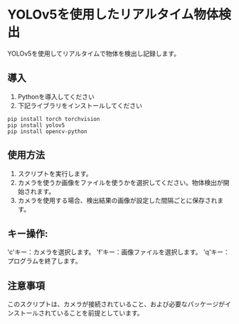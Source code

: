 # YOLOv5を使用したリアルタイム物体検出

YOLOv5を使用してリアルタイムで物体を検出し記録します。

## 導入

1. Pythonを導入してください
2. 下記ライブラリをインストールしてください

```
pip install torch torchvision
pip install yolov5
pip install opencv-python
```

## 使用方法
1. スクリプトを実行します。
2. カメラを使うか画像をファイルを使うかを選択してください。物体検出が開始されます。
3. カメラを使用する場合、検出結果の画像が設定した間隔ごとに保存されます。

## キー操作:
'c'キー：カメラを選択します。
'f'キー：画像ファイルを選択します。
'q'キー：プログラムを終了します。

## 注意事項
このスクリプトは、カメラが接続されていること、および必要なパッケージがインストールされていることを前提としています。

